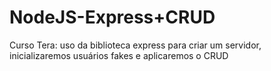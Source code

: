# NodeJS-Express+CRUD
 Curso Tera: uso da biblioteca express para criar um servidor, inicializaremos usuários fakes e aplicaremos o CRUD
